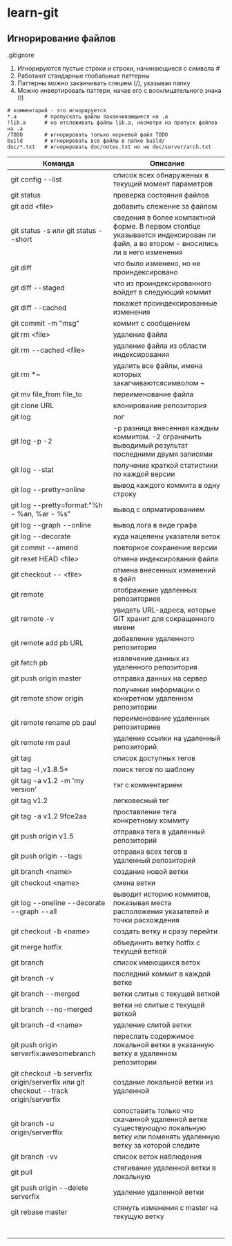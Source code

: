 # learn-git

## Игнорирование файлов

.gitignore

1. Игнорируются пустые строки и строки, начинающиеся с символа #
1. Работают стандарные глобальные паттерны
1. Паттерны можно заканчивать слешем \(/\), указывая папку
1. Можно инвертировать паттерн, начав его с восклицательного знака \(!\)

```
# комментарий - это игнорируется
*.a 		# пропускать файлы заканчивающиеся на .a
!lib.a 		# но отслеживать файлы lib.a, несмотря на пропуск файлов на .a
/TODO 		# игнорировать только корневой файл TODO
build 		# игнорировать все файлы в папке build/
doc/*.txt 	# игнорировать doc/notes.txt но не doc/server/arch.txt
```


|Команда|Описание|
|-------|--------|
|git config --list|список всех обнаруженых в текущий момент параметров|
|git status|проверка состояния файлов|
|git add \<file\>|добавить слежение за файлом|
|git status -s или git status --short|сведения в более компактной форме. В первом столбце указывается индексирован ли файл, а во втором - вносились ли в него изменения|
|git diff|что было изменено, но не проиндексировано|
|git diff --staged|что из проиндексированного войдет в следующий коммит|
|git diff --cached|покажет проиндексированные изменения|
|git commit -m "msg"|коммит с сообщением|
|git rm \<file\>|удаление файла|
|git rm --cached \<file\>|удаление файла из области индексирования|
|git rm \*~|удалить все файлы, имена которых закагчиваютсясимволом ~|
|git mv file_from file_to|переименование файла|
|git clone URL|клонирование репозитория|
|git log|лог|
|git log -p -2|-p разница внесенная каждым коммитом. -2 ограничить выводимый результат последними двумя записями|
|git log --stat|получение краткой статистики по каждой версии|
|git log --pretty=online|вывод каждого коммита в одну строку|
|git log --pretty=format:"%h - %an, %ar - %s"|вывод с олрматированием|
|git log --graph --online|вывод лога в виде графа|
|git log --decorate|куда нацелены указатели веток|
|git commit --amend|повторное сохранение версии|
|git reset HEAD \<file\>|отмена индексирования файла|
|git checkout -- \<file\>|отмена внесенных изменений в файл|
|git remote|отображение удаленных репозиториев|
|git remote -v|увидеть URL-адреса, которые GIT хранит для сокращенного имени|
|git remote add pb URL|добавление удаленного репозитория|
|git fetch pb|извлечение данных из удаленного репозитория|
|git push origin master|отправка данных на сервер|
|git remote show origin|получение информации о конкретном удаленном репозитории|
|git remote rename pb paul|переименование удаленных репозиториев|
|git remote rm paul|удаление ссылки на удаленный репозиторий|
|git tag|список доступных тегов|
|git tag -l ,v1.8.5\*|поиск тегов по шаблону|
|git tag -a v1.2 -m 'my version'|тэг с комментарием|
|git tag v1.2|легковесный тег|
|git tag -a v1.2 9fce2aa| проставление тега конкретному коммиту|
|git push origin v1.5|отправка тега в удаленный репозиторий|
|git push origin --tags|отправка всех тегов в удаленный репозиторий|
|git branch \<name\>|создание новой ветки|
|git checkout \<name\>|смена ветки|
|git log --oneline --decorate --graph --all|выводит историю коммитов, показывая места расположения указателей и точки расхождения|
|git checkout -b \<name\>|создать ветку и сразу перейти|
|git merge hotfix|объединить ветку hotfix с текущей веткой|
|git branch|список имеющихся веток|
|git branch -v|последний коммит в каждой ветке|
|git branch --merged|ветки слитые с текущей веткой|
|git branch --no-merged|ветки не слитые с текущей веткой|
|git branch -d \<name\>|удаление слитой ветки|
|git push origin serverfix:awesomebranch|переслать содержимое локальной ветки в указанную ветку в удаленном репозитории|
|git checkout -b serverfix origin/serverfix или git checkout --track origin/serverfix|создание локальной ветки из удаленной|
|git branch -u origin/serverffix|сопоставить только что скачанной удаленной ветке существующую локальную ветку или поменять удаленную ветку за которой следите|
|git branch -vv|список веток наблюдения|
|git pull|стягивание удаленной ветки в локальную|
|git push origin --delete serverfix|удаление удаленной ветки|
|git rebase master|стянуть изменения с master на текущую ветку|
|||
|||
|||
|||
|||
|||
















































